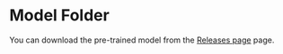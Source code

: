 # Model Folder
You can download the pre-trained model from the [Releases page](https://github.com/hijizhou/LIBNet/releases) page.

